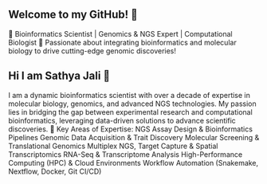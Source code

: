 ## Welcome to my GitHub! 👋  
🔬 Bioinformatics Scientist | Genomics & NGS Expert | Computational Biologist
🚀 Passionate about integrating bioinformatics and molecular biology to drive cutting-edge genomic discoveries!
## Hi I am Sathya Jali 👋
I am a dynamic bioinformatics scientist with over a decade of expertise in molecular biology, genomics, and advanced NGS technologies. My passion lies in bridging the gap between experimental research and computational bioinformatics, leveraging data-driven solutions to advance scientific discoveries.
🚀 Key Areas of Expertise:
NGS Assay Design & Bioinformatics Pipelines
Genomic Data Acquisition & Trait Discovery
Molecular Screening & Translational Genomics
Multiplex NGS, Target Capture & Spatial Transcriptomics
RNA-Seq & Transcriptome Analysis
High-Performance Computing (HPC) & Cloud Environments
Workflow Automation (Snakemake, Nextflow, Docker, Git CI/CD)
<!--
**sathyasjali/sathyasjali** is a ✨ _special_ ✨ repository because its `README.md` (this file) appears on your GitHub profile.

Here are some ideas to get you started:

- 🔭  I’m currently working on developing high-throughput NGS workflows and genomic data analysis pipelines for trait discovery and CRISPR-based gene editing.
- 🌱 I’m currently learning advanced machine learning techniques for genomic data analysis and AI-driven bioinformatics applications.
- 👯 👯 I’m looking to collaborate on open-source bioinformatics tools, reproducible NGS pipelines, and computational genomics projects.
- 🤔 I’m looking for help with cloud-based pipeline optimization, parallel computing for large NGS datasets, and AI-driven genome annotation.
- 💬 Ask me about NGS assay design, CRISPR gene editing analysis, RNA-Seq data processing, workflow automation (Snakemake, Nextflow), and genomic data visualization.
- 📫 How to reach me: [...](https://www.linkedin.com/in/sathyasjali/)
- 😄 Pronouns: Pronouns: She/Her
- ⚡ Fun fact: "When I’m not analyzing genomes/transcriptomes or optimizing workflows, you’ll find me in my garden 🌱, volunteering for community projects 🤝, exploring the latest tech trends 💡, or expressing creativity through art 🎨!"
-->
